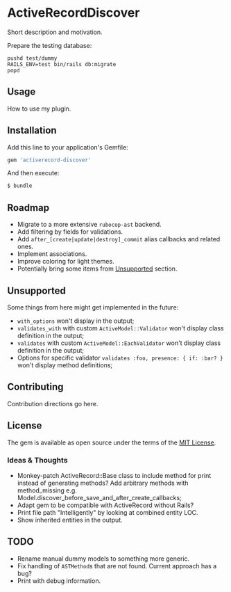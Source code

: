 # ActiveRecordDiscover
Short description and motivation.

Prepare the testing database:
```
pushd test/dummy
RAILS_ENV=test bin/rails db:migrate
popd
```

## Usage
How to use my plugin.

## Installation
Add this line to your application's Gemfile:

```ruby
gem 'activerecord-discover'
```

And then execute:
```bash
$ bundle
```

## Roadmap
- Migrate to a more extensive `rubocop-ast` backend.
- Add filtering by fields for validations.
- Add `after_[create|update|destroy]_commit` alias callbacks and related ones.
- Implement associations.
- Improve coloring for light themes.
- Potentially bring some items from [Unsupported](#unsupported) section.

## Unsupported
Some things from here might get implemented in the future:
- `with_options` won't display in the output;
- `validates_with` with custom `ActiveModel::Validator` won't display class definition in the output;
- `validates` with custom `ActiveModel::EachValidator` won't display class definition in the output;
- Options for specific validator `validates :foo, presence: { if: :bar? }` won't display method definitions;

## Contributing
Contribution directions go here.

## License
The gem is available as open source under the terms of the [MIT License](https://opensource.org/licenses/MIT).

### Ideas & Thoughts
- Monkey-patch ActiveRecord::Base class to include method for print instead of generating methods?
Add arbitrary methods with method_missing e.g. Model.discover_before_save_and_after_create_callbacks;
- Adapt gem to be compatible with ActiveRecord without Rails?
- Print file path "Intelligently" by looking at combined entity LOC.
- Show inherited entities in the output.

## TODO
- Rename manual dummy models to something more generic.
- Fix handling of `ASTMethod`s that are not found. Current approach has a bug?
- Print with debug information.
